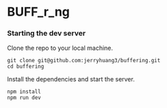 BUFF_r_ng
=====================

### Starting the dev server

Clone the repo to your local machine.
```
git clone git@github.com:jerryhuang3/buffering.git
cd buffering
```
Install the dependencies and start the server.
```
npm install
npm run dev

```
